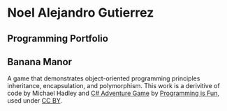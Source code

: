 # Noel Alejandro Gutierrez

## Programming Portfolio


## Banana Manor

A game that demonstrates object-oriented programming principles inheritance, encapsulation, and polymorphism.
This work is a derivitive of code by Michael Hadley and [C# Adventure Game](http://programmingisfun.com/learn/c-sharp-adventure-game/)
by [Programming is Fun](http://programmingisfun.com), used under [CC BY](https://creativecommons.org/licenses/by/4.0/).
